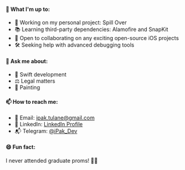 #### 🚀 What I'm up to:
- 💼 Working on my personal project: Spill Over
- 📚 Learning third-party dependencies: Alamofire and SnapKit
- 👥 Open to collaborating on any exciting open-source iOS projects
- 🛠 Seeking help with advanced debugging tools

#### 💬 Ask me about:
- 📱 Swift development
- ⚖️ Legal matters
- 🎨 Painting

#### 📫 How to reach me:
- 📧 Email: [ipak.tulane@gmail.com](mailto:ipak.tulane@gmail.com)
- 💼 LinkedIn: [LinkedIn Profile](https://www.linkedin.com/in/igor-pak-39152a42/)
- 📬 Telegram: [@iPak_Dev](https://t.me/iPak_Dev)

#### 😄 Fun fact:
I never attended graduate proms! 🕺✨
